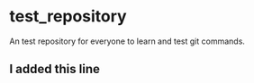 # test_repository
An test repository for everyone to learn and test git commands.

## I added this line